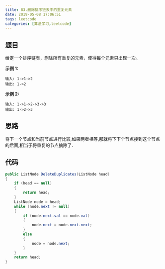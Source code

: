 ```yaml
---
title: 83.删除排序链表中的重复元素
date: 2019-05-08 17:06:51
tags: leetcode
categories: [算法学习,leetcode]
---
```


## 题目

给定一个排序链表，删除所有重复的元素，使得每个元素只出现一次。

**示例 1:**

```
输入: 1->1->2
输出: 1->2
```

**示例 2:**

```
输入: 1->1->2->3->3
输出: 1->2->3
```

<!-- more -->

## 思路

将下一个节点和当前节点进行比较,如果两者相等,那就将下下个节点接到这个节点的后面,相当于将重复的节点摘除了.

## 代码

```c#
public ListNode DeleteDuplicates(ListNode head)
{
    if (head == null)
    {
        return head;
    }
    ListNode node = head;
    while (node.next != null)
    {
        if (node.next.val == node.val)
        {
            node.next = node.next.next;
        }
        else
        {
            node = node.next;
        }
    }
    return head;
}
```

